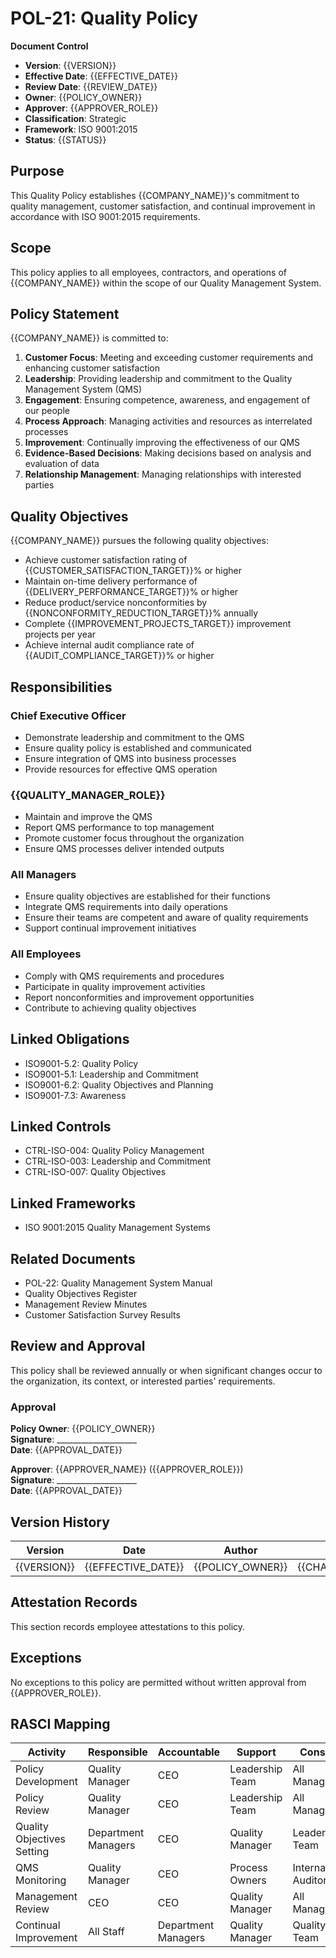 # POL-21: Quality Policy

**Document Control**
- **Version**: {{VERSION}}
- **Effective Date**: {{EFFECTIVE_DATE}}
- **Review Date**: {{REVIEW_DATE}}
- **Owner**: {{POLICY_OWNER}}
- **Approver**: {{APPROVER_ROLE}}
- **Classification**: Strategic
- **Framework**: ISO 9001:2015
- **Status**: {{STATUS}}

## Purpose

This Quality Policy establishes {{COMPANY_NAME}}'s commitment to quality management, customer satisfaction, and continual improvement in accordance with ISO 9001:2015 requirements.

## Scope

This policy applies to all employees, contractors, and operations of {{COMPANY_NAME}} within the scope of our Quality Management System.

## Policy Statement

{{COMPANY_NAME}} is committed to:

1. **Customer Focus**: Meeting and exceeding customer requirements and enhancing customer satisfaction
2. **Leadership**: Providing leadership and commitment to the Quality Management System (QMS)
3. **Engagement**: Ensuring competence, awareness, and engagement of our people
4. **Process Approach**: Managing activities and resources as interrelated processes
5. **Improvement**: Continually improving the effectiveness of our QMS
6. **Evidence-Based Decisions**: Making decisions based on analysis and evaluation of data
7. **Relationship Management**: Managing relationships with interested parties

## Quality Objectives

{{COMPANY_NAME}} pursues the following quality objectives:

- Achieve customer satisfaction rating of {{CUSTOMER_SATISFACTION_TARGET}}% or higher
- Maintain on-time delivery performance of {{DELIVERY_PERFORMANCE_TARGET}}% or higher
- Reduce product/service nonconformities by {{NONCONFORMITY_REDUCTION_TARGET}}% annually
- Complete {{IMPROVEMENT_PROJECTS_TARGET}} improvement projects per year
- Achieve internal audit compliance rate of {{AUDIT_COMPLIANCE_TARGET}}% or higher

## Responsibilities

### Chief Executive Officer
- Demonstrate leadership and commitment to the QMS
- Ensure quality policy is established and communicated
- Ensure integration of QMS into business processes
- Provide resources for effective QMS operation

### {{QUALITY_MANAGER_ROLE}}
- Maintain and improve the QMS
- Report QMS performance to top management
- Promote customer focus throughout the organization
- Ensure QMS processes deliver intended outputs

### All Managers
- Ensure quality objectives are established for their functions
- Integrate QMS requirements into daily operations
- Ensure their teams are competent and aware of quality requirements
- Support continual improvement initiatives

### All Employees
- Comply with QMS requirements and procedures
- Participate in quality improvement activities
- Report nonconformities and improvement opportunities
- Contribute to achieving quality objectives

## Linked Obligations

- ISO9001-5.2: Quality Policy
- ISO9001-5.1: Leadership and Commitment  
- ISO9001-6.2: Quality Objectives and Planning
- ISO9001-7.3: Awareness

## Linked Controls

- CTRL-ISO-004: Quality Policy Management
- CTRL-ISO-003: Leadership and Commitment
- CTRL-ISO-007: Quality Objectives

## Linked Frameworks

- ISO 9001:2015 Quality Management Systems

## Related Documents

- POL-22: Quality Management System Manual
- Quality Objectives Register
- Management Review Minutes
- Customer Satisfaction Survey Results

## Review and Approval

This policy shall be reviewed annually or when significant changes occur to the organization, its context, or interested parties' requirements.

### Approval

**Policy Owner**: {{POLICY_OWNER}}  
**Signature**: ____________________  
**Date**: {{APPROVAL_DATE}}

**Approver**: {{APPROVER_NAME}} ({{APPROVER_ROLE}})  
**Signature**: ____________________  
**Date**: {{APPROVAL_DATE}}

## Version History

| Version | Date | Author | Changes |
|---------|------|--------|---------|
| {{VERSION}} | {{EFFECTIVE_DATE}} | {{POLICY_OWNER}} | {{CHANGE_DESCRIPTION}} |

## Attestation Records

This section records employee attestations to this policy.

## Exceptions

No exceptions to this policy are permitted without written approval from {{APPROVER_ROLE}}.

## RASCI Mapping

| Activity | Responsible | Accountable | Support | Consult | Inform |
|----------|------------|-------------|---------|---------|--------|
| Policy Development | Quality Manager | CEO | Leadership Team | All Managers | All Staff |
| Policy Review | Quality Manager | CEO | Leadership Team | All Managers | All Staff |
| Quality Objectives Setting | Department Managers | CEO | Quality Manager | Leadership Team | All Staff |
| QMS Monitoring | Quality Manager | CEO | Process Owners | Internal Auditors | Leadership Team |
| Management Review | CEO | CEO | Quality Manager | All Managers | All Staff |
| Continual Improvement | All Staff | Department Managers | Quality Manager | Quality Team | Leadership Team |

